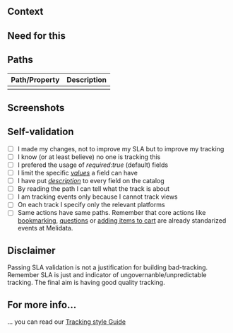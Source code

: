 [//]: # (Tracks catalog PR template, delete if else!)  

## Context  
[//]: # (Explain the context of your tracks so we can help you better)  

## Need for this  
[//]: # (Explain why do you need to track this, or who is asking for it.)  

## Paths  
[//]: # (Describe the paths or properties you are adding)  

| Path/Property | Description |
|---------------|-------------|
|  |  |


## Screenshots  
[//]: # (Screenshots showing the view or the flow to be tracked are much appreciated!)  

## Self-validation  
[//]: # (Does your track check the following?)  

- [ ] I made my changes, not to improve my SLA but to improve my tracking 
- [ ] I know (or at least believe) no one is tracking this  
- [ ] I prefered the usage of _required:true_ (default) fields
- [ ] I limit the specific [_values_](https://github.com/mercadolibre/melidata-catalog/wiki/New-Track#descriptions-and-values-tags) a field can have
- [ ] I have put [_description_](https://github.com/mercadolibre/melidata-catalog/wiki/New-Track#descriptions-and-values-tags) to every field on the catalog
- [ ] By reading the path I can tell what the track is about
- [ ] I am tracking events only because I cannot track views  
- [ ] On each track I specify only the relevant platforms   
- [ ] Same actions have same paths. Remember that core actions like [bookmarking](https://github.com/mercadolibre/melidata-catalog/blob/master/definitions/src/main/resources/catalog/bookmarks.groovy), [questions](https://github.com/mercadolibre/melidata-catalog/blob/master/definitions/src/main/resources/catalog/questions.groovy) or [adding items to cart](https://github.com/mercadolibre/melidata-catalog/blob/master/definitions/src/main/resources/catalog/add_to_cart.groovy) are already standarized events at Melidata. 

## Disclaimer
Passing SLA validation is not a justification for building bad-tracking. Remember SLA is just and indicator of ungovernanble/unpredictable tracking. The final aim is having good quality tracking.


## For more info...  
... you can read our [Tracking style Guide](https://github.com/mercadolibre/melidata-catalog/wiki/Tracking-Style-Guide)
